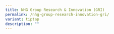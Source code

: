 ```yaml
---
title: NHG Group Research & Innovation (GRI)
permalink: /nhg-group-research-innovation-gri/
variant: tiptap
description: ""
---
```


